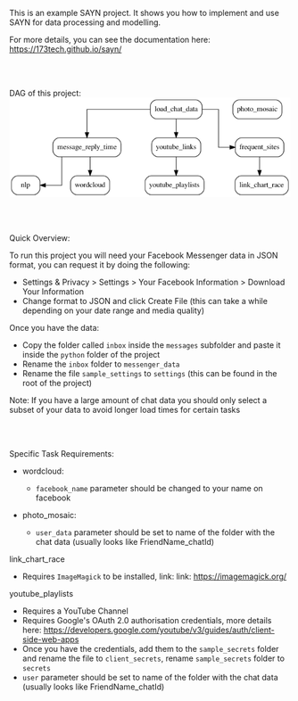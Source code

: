 This is an example SAYN project. It shows you how to implement and use SAYN for data processing and modelling.

For more details, you can see the documentation here: https://173tech.github.io/sayn/

<br>
<br>

DAG of this project:
![ETL](/dag.png)

<br>
<br>

Quick Overview:

To run this project you will need your Facebook Messenger data in JSON format, you can request it by doing the following:
- Settings & Privacy > Settings > Your Facebook Information > Download Your Information 
- Change format to JSON and click Create File (this can take a while depending on your date range and media quality)

Once you have the data:
- Copy the folder called `inbox` inside the `messages` subfolder and paste it inside the `python` folder of the project
- Rename the `inbox` folder to `messenger_data`
- Rename the file `sample_settings` to `settings` (this can be found in the root of the project)

Note: If you have a large amount of chat data you should only select a subset of your data to avoid longer load times for certain tasks

<br>
<br>

Specific Task Requirements:

- wordcloud:
  - `facebook_name` parameter should be changed to your name on facebook

- photo_mosaic:
  - `user_data` parameter should be set to name of the folder with the chat data (usually looks like FriendName_chatId)

link_chart_race
- Requires `ImageMagick` to be installed, link: link: https://imagemagick.org/

youtube_playlists
- Requires a YouTube Channel
- Requires Google's OAuth 2.0 authorisation credentials, more details here: https://developers.google.com/youtube/v3/guides/auth/client-side-web-apps
- Once you have the credentials, add them to the `sample_secrets` folder and rename the file to `client_secrets`, rename `sample_secrets` folder to `secrets`
- `user` parameter should be set to name of the folder with the chat data (usually looks like FriendName_chatId)
